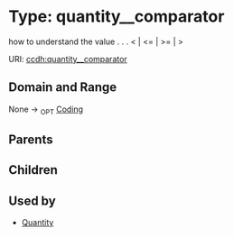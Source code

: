 
# Type: quantity__comparator


how to understand the value  . . .   < | <= | >= | >

URI: [ccdh:quantity__comparator](https://example.org/ccdh/quantity__comparator)


## Domain and Range

None ->  <sub>OPT</sub> [Coding](Coding.md)

## Parents


## Children


## Used by

 * [Quantity](Quantity.md)
